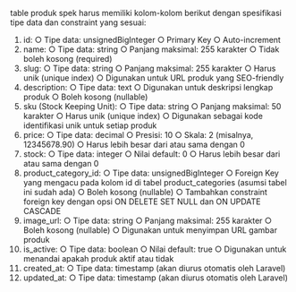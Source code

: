 table produk spek
 harus memiliki kolom-kolom berikut dengan spesifikasi tipe data dan
constraint yang sesuai:
1. id:
○ Tipe data: unsignedBigInteger
○ Primary Key
○ Auto-increment
2. name:
○ Tipe data: string
○ Panjang maksimal: 255 karakter
○ Tidak boleh kosong (required)
3. slug:
○ Tipe data: string
○ Panjang maksimal: 255 karakter
○ Harus unik (unique index)
○ Digunakan untuk URL produk yang SEO-friendly
4. description:
○ Tipe data: text
○ Digunakan untuk deskripsi lengkap produk
○ Boleh kosong (nullable)
5. sku (Stock Keeping Unit):
○ Tipe data: string
○ Panjang maksimal: 50 karakter
○ Harus unik (unique index)
○ Digunakan sebagai kode identifikasi unik untuk setiap produk
6. price:
○ Tipe data: decimal
○ Presisi: 10
○ Skala: 2 (misalnya, 12345678.90)
○ Harus lebih besar dari atau sama dengan 0
7. stock:
○ Tipe data: integer
○ Nilai default: 0
○ Harus lebih besar dari atau sama dengan 0
8. product_category_id:
○ Tipe data: unsignedBigInteger
○ Foreign Key yang mengacu pada kolom id di tabel product_categories
(asumsi tabel ini sudah ada)
○ Boleh kosong (nullable)
○ Tambahkan constraint foreign key dengan opsi ON DELETE SET
NULL dan ON UPDATE CASCADE
9. image_url:
○ Tipe data: string
○ Panjang maksimal: 255 karakter
○ Boleh kosong (nullable)
○ Digunakan untuk menyimpan URL gambar produk
10. is_active:
○ Tipe data: boolean
○ Nilai default: true
○ Digunakan untuk menandai apakah produk aktif atau tidak
11. created_at:
○ Tipe data: timestamp (akan diurus otomatis oleh Laravel)
12. updated_at:
○ Tipe data: timestamp (akan diurus otomatis oleh Laravel)
